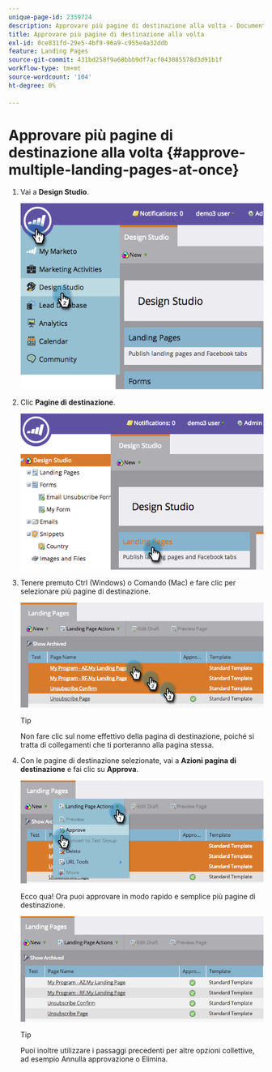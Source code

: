 ```yaml
---
unique-page-id: 2359724
description: Approvare più pagine di destinazione alla volta - Documentazione di Marketo - Documentazione del prodotto
title: Approvare più pagine di destinazione alla volta
exl-id: 0ce831fd-29e5-4bf9-96a9-c955e4a32ddb
feature: Landing Pages
source-git-commit: 431bd258f9a68bbb9df7acf043085578d3d91b1f
workflow-type: tm+mt
source-wordcount: '104'
ht-degree: 0%

---
```


# Approvare più pagine di destinazione alla volta {#approve-multiple-landing-pages-at-once}

1. Vai a **Design Studio**.

   ![](assets/image2014-9-17-11-3a35-3a5.png)

1. Clic **Pagine di destinazione**.

   ![](assets/image2014-9-17-11-3a35-3a11.png)

1. Tenere premuto Ctrl (Windows) o Comando (Mac) e fare clic per selezionare più pagine di destinazione.

   ![](assets/image2014-9-17-11-3a35-3a19.png)

   >[!TIP]
   >
   >Non fare clic sul nome effettivo della pagina di destinazione, poiché si tratta di collegamenti che ti porteranno alla pagina stessa.

1. Con le pagine di destinazione selezionate, vai a **Azioni pagina di destinazione** e fai clic su **Approva**.

   ![](assets/image2014-9-17-11-3a35-3a27.png)

   Ecco qua! Ora puoi approvare in modo rapido e semplice più pagine di destinazione.

   ![](assets/image2014-9-17-11-3a35-3a36.png)

   >[!TIP]
   >
   >Puoi inoltre utilizzare i passaggi precedenti per altre opzioni collettive, ad esempio Annulla approvazione o Elimina.

